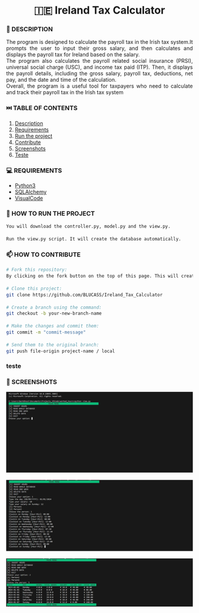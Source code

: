 <h1 align="center">🇮🇪 Ireland Tax Calculator</h1>

### 📝 DESCRIPTION

<p align="justify">The program is designed to calculate the payroll tax in the Irish tax system.It prompts the user to input their gross salary, and then calculates and displays the payroll tax for Ireland based on the salary.<br>The program also calculates the payroll related social insurance (PRSI), universal social charge (USC), and income tax paid (ITP). Then, it displays the payroll details, including the gross salary, payroll tax, deductions, net pay, and the date and time of the calculation.
<br>Overall, the program is a useful tool for taxpayers who need to calculate and track their payroll tax in the Irish tax system</p>


### ⏭️ TABLE OF CONTENTS
1. [Description](#📝-description)
2. [Requirements](#💻-requirements)
3. [Run the project](#🚀-how-to-run-the-project)
4. [Contribute](#📫-how-to-contribute)
5. [Screenshots](###📸-screenshots)
6. [Teste](###teste)


### 💻 REQUIREMENTS
- [Python3](https://docs.python.org/3/)
- [SQLAlchemy](https://www.sqlalchemy.org)
- [VisualCode](https://code.visualstudio.com/docs)


### 🚀 HOW TO RUN THE PROJECT
```bash
You will download the controller.py, model.py and the view.py.

Run the view.py script. It will create the database automatically.
```


### 📫 HOW TO CONTRIBUTE
```bash 
# Fork this repository:
By clicking on the fork button on the top of this page. This will create a copy of this repository in your account.

# Clone this project:
git clone https://github.com/BLUCASS/Ireland_Tax_Calculator

# Create a branch using the command:
git checkout -b your-new-branch-name

# Make the changes and commit them:
git commit -m "commit-message"

# Send them to the original branch:
git push file-origin project-name / local
```

### teste

### 📸 SCREENSHOTS
<img alt="main menu" src="hours1.PNG"><br><br>
<img alt="input hours" src="hours2.PNG"><br><br>
<img alt="printing database" src="hours3.PNG">
